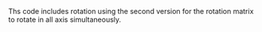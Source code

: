 Ths code includes rotation using the second version for the rotation matrix to rotate in all axis simultaneously.
